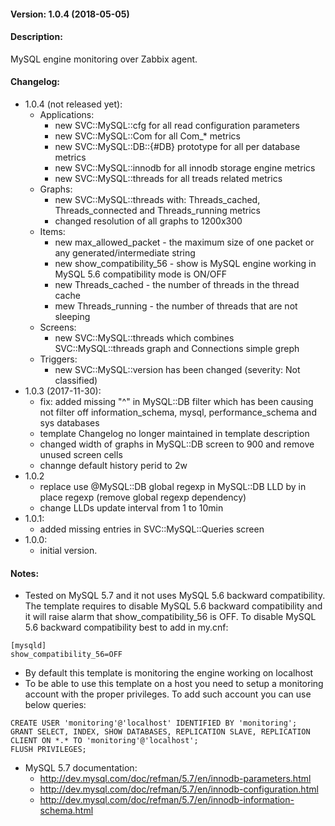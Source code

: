 #### Version: 1.0.4 (2018-05-05)

#### Description:
MySQL engine monitoring over Zabbix agent.

#### Changelog:
- 1.0.4 (not released yet):
  - Applications:
    - new SVC::MySQL::cfg for all read configuration parameters
    - new SVC::MySQL::Com for all Com_* metrics
    - new SVC::MySQL::DB::{#DB} prototype for all per database metrics 
    - new SVC::MySQL::innodb for all innodb storage engine metrics
    - new SVC::MySQL::threads for all treads related metrics
  - Graphs:
    - new SVC::MySQL::threads with: Threads_cached, Threads_connected and Threads_running metrics
    - changed resolution of all graphs to 1200x300
  - Items:
    - new max_allowed_packet - the maximum size of one packet or any generated/intermediate string
    - new show_compatibility_56 - show is MySQL engine working in MySQL 5.6 compatibility mode is ON/OFF
    - new Threads_cached - the number of threads in the thread cache
    - mew Threads_running - the number of threads that are not sleeping
  - Screens:
    - new SVC::MySQL::threads which combines SVC::MySQL::threads graph and Connections simple greph
  - Triggers:
    - new SVC::MySQL::version has been changed (severity: Not classified)
- 1.0.3 (2017-11-30):
  - fix: added missing "^" in MySQL::DB filter which has been causing not filter off information_schema, mysql, performance_schema and sys databases
  - template Changelog no longer maintained in template description
  - changed width of graphs in MySQL::DB screen to 900 and remove unused screen cells
  - channge default history perid to 2w
- 1.0.2
  - replace use @MySQL::DB global regexp in MySQL::DB LLD by in place regexp (remove global regexp dependency)
  - change LLDs update interval from 1 to 10min
- 1.0.1:
  - added missing entries in SVC::MySQL::Queries screen
- 1.0.0:
  - initial version.

#### Notes:
- Tested on MySQL 5.7 and it not uses MySQL 5.6 backward compatibility.  The
  template requires to disable MySQL 5.6 backward compatibility and it will
  raise alarm that show_compatibility_56 is OFF. To disable MySQL 5.6
  backward compatibility best to add in my.cnf:
```
[mysqld]
show_compatibility_56=OFF
```
- By default this template is monitoring the engine working on localhost
- To be able to use this template on a host you need to setup a monitoring account with the proper privileges. To add such account you can use below queries:
```
CREATE USER 'monitoring'@'localhost' IDENTIFIED BY 'monitoring';
GRANT SELECT, INDEX, SHOW DATABASES, REPLICATION SLAVE, REPLICATION CLIENT ON *.* TO 'monitoring'@'localhost';
FLUSH PRIVILEGES;
```
- MySQL 5.7 documentation:
  - http://dev.mysql.com/doc/refman/5.7/en/innodb-parameters.html
  - http://dev.mysql.com/doc/refman/5.7/en/innodb-configuration.html
  - http://dev.mysql.com/doc/refman/5.7/en/innodb-information-schema.html